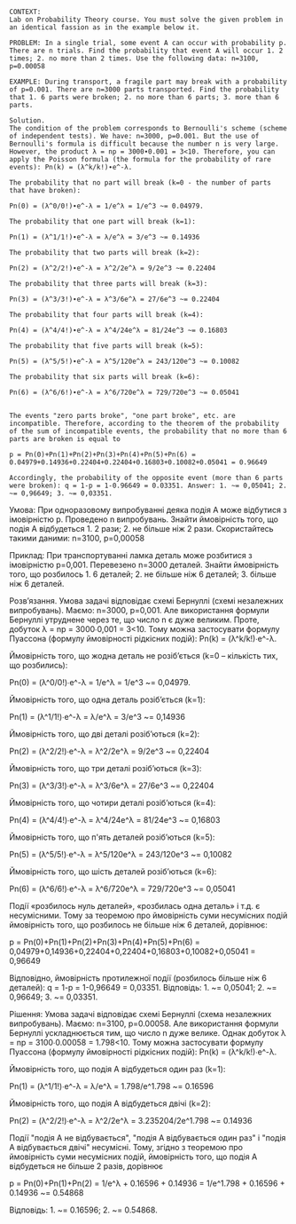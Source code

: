 ```
CONTEXT:
Lab on Probability Theory course. You must solve the given problem in an identical fassion as in the example below it.

PROBLEM: In a single trial, some event A can occur with probability p. There are n trials. Find the probability that event A will occur 1. 2 times; 2. no more than 2 times. Use the following data: n=3100, p=0.00058

EXAMPLE: During transport, a fragile part may break with a probability of p=0.001. There are n=3000 parts transported. Find the probability that 1. 6 parts were broken; 2. no more than 6 parts; 3. more than 6 parts.

Solution.
The condition of the problem corresponds to Bernoulli's scheme (scheme of independent tests). We have: n=3000, p=0.001. But the use of Bernoulli's formula is difficult because the number n is very large. However, the product λ = np = 3000∙0.001 = 3<10. Therefore, you can apply the Poisson formula (the formula for the probability of rare events): Pn(k) = (λ^k/k!)∙e^-λ.

The probability that no part will break (k=0 - the number of parts that have broken):

Pn(0) = (λ^0/0!)∙e^-λ = 1/e^λ = 1/e^3 ~= 0.04979.

The probability that one part will break (k=1):

Pn(1) = (λ^1/1!)∙e^-λ = λ/e^λ = 3/e^3 ~= 0.14936

The probability that two parts will break (k=2):

Pn(2) = (λ^2/2!)∙e^-λ = λ^2/2e^λ = 9/2e^3 ~= 0.22404

The probability that three parts will break (k=3):

Pn(3) = (λ^3/3!)∙e^-λ = λ^3/6e^λ = 27/6e^3 ~= 0.22404

The probability that four parts will break (k=4):

Pn(4) = (λ^4/4!)∙e^-λ = λ^4/24e^λ = 81/24e^3 ~= 0.16803

The probability that five parts will break (k=5):

Pn(5) = (λ^5/5!)∙e^-λ = λ^5/120e^λ = 243/120e^3 ~= 0.10082

The probability that six parts will break (k=6):

Pn(6) = (λ^6/6!)∙e^-λ = λ^6/720e^λ = 729/720e^3 ~= 0.05041


The events "zero parts broke", "one part broke", etc. are incompatible. Therefore, according to the theorem of the probability of the sum of incompatible events, the probability that no more than 6 parts are broken is equal to

p = Pn(0)+Pn(1)+Pn(2)+Pn(3)+Pn(4)+Pn(5)+Pn(6) = 0.04979+0.14936+0.22404+0.22404+0.16803+0.10082+0.05041 = 0.96649

Accordingly, the probability of the opposite event (more than 6 parts were broken): q = 1-p = 1-0.96649 = 0.03351. Answer: 1. ~= 0,05041; 2. ~= 0,96649; 3. ~= 0,03351.
```

Умова:
При одноразовому випробуванні деяка подія A може відбутися з імовірністю p. Проведено n випробувань. Знайти ймовірність того, що подія A відбудеться 1. 2 рази; 2. не більше ніж 2 рази. Скористайтесь такими даними: n=3100, p=0,00058

Приклад:
При транспортуванні ламка деталь може розбитися з імовірністю p=0,001. Перевезено n=3000 деталей. Знайти ймовірність того, що розбилось 1. 6 деталей; 2. не більше ніж 6 деталей; 3. більше ніж 6 деталей.

Розв’язання.
Умова задачі відповідає схемі Бернуллі (схемі незалежних випробувань). Маємо: n=3000, p=0,001. Але використання формули Бернуллі утруднене через те, що число n є дуже великим. Проте, добуток λ = np = 3000∙0,001 = 3<10. Тому можна застосувати формулу Пуассона (формулу ймовірності рідкісних подій): Pn(k) = (λ^k/k!)∙e^-λ.

Ймовірність того, що жодна деталь не розіб’ється (k=0 – кількість тих, що розбились):

Pn(0) = (λ^0/0!)∙e^-λ = 1/e^λ = 1/e^3 ~= 0,04979.

Ймовірність того, що одна деталь розіб’ється (k=1):

Pn(1) = (λ^1/1!)∙e^-λ = λ/e^λ = 3/e^3 ~= 0,14936

Ймовірність того, що дві деталі розіб’ються (k=2):

Pn(2) = (λ^2/2!)∙e^-λ = λ^2/2e^λ = 9/2e^3 ~= 0,22404

Ймовірність того, що три деталі розіб’ються (k=3):

Pn(3) = (λ^3/3!)∙e^-λ = λ^3/6e^λ = 27/6e^3 ~= 0,22404

Ймовірність того, що чотири деталі розіб’ються (k=4):

Pn(4) = (λ^4/4!)∙e^-λ = λ^4/24e^λ = 81/24e^3 ~= 0,16803

Ймовірність того, що п'ять деталей розіб’ються (k=5):

Pn(5) = (λ^5/5!)∙e^-λ = λ^5/120e^λ = 243/120e^3 ~= 0,10082

Ймовірність того, що шість деталей розіб’ються (k=6):

Pn(6) = (λ^6/6!)∙e^-λ = λ^6/720e^λ = 729/720e^3 ~= 0,05041

Події «розбилось нуль деталей», «розбилась одна деталь» і т.д. є несумісними. Тому за теоремою про ймовірність суми несумісних подій ймовірність того, що розбилось не більше ніж 6 деталей, дорівнює:

p = Pn(0)+Pn(1)+Pn(2)+Pn(3)+Pn(4)+Pn(5)+Pn(6) = 0,04979+0,14936+0,22404+0,22404+0,16803+0,10082+0,05041 = 0,96649

Відповідно, ймовірність протилежної події (розбилось більше ніж 6 деталей): q = 1-p = 1-0,96649 = 0,03351. Відповідь: 1. ~= 0,05041; 2. ~= 0,96649; 3. ~= 0,03351.

Рішення:
Умова задачі відповідає схемі Бернуллі (схема незалежних випробувань). Маємо: n=3100, p=0.00058. Але використання формули Бернуллі ускладнюється тим, що число n дуже велике. Однак добуток λ = np = 3100∙0.00058 = 1.798<10. Тому можна застосувати формулу Пуассона (формулу ймовірності рідкісних подій): Pn(k) = (λ^k/k!)∙e^-λ.

Ймовірність того, що подія A відбудеться один раз (k=1):

Pn(1) = (λ^1/1!)∙e^-λ = λ/e^λ = 1.798/e^1.798 ~= 0.16596

Ймовірність того, що подія A відбудеться двічі (k=2):

Pn(2) = (λ^2/2!)∙e^-λ = λ^2/2e^λ = 3.235204/2e^1.798 ~= 0.14936

Події "подія A не відбувається", "подія A відбувається один раз" і "подія A відбувається двічі" несумісні. Тому, згідно з теоремою про ймовірність суми несумісних подій, ймовірність того, що подія A відбудеться не більше 2 разів, дорівнює

p = Pn(0)+Pn(1)+Pn(2) = 1/e^λ + 0.16596 + 0.14936 = 1/e^1.798 + 0.16596 + 0.14936 ~= 0.54868

Відповідь: 1. ~= 0.16596; 2. ~= 0.54868.
